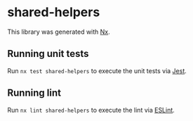 # shared-helpers

This library was generated with [Nx](https://nx.dev).

## Running unit tests

Run `nx test shared-helpers` to execute the unit tests via [Jest](https://jestjs.io).

## Running lint

Run `nx lint shared-helpers` to execute the lint via [ESLint](https://eslint.org/).
